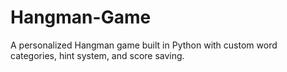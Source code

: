 # Hangman-Game
A personalized Hangman game built in Python with custom word categories, hint system, and score saving.
